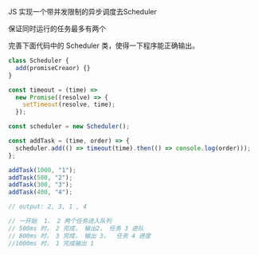 JS 实现一个带并发限制的异步调度去Scheduler

保证同时运行的任务最多有两个

完善下面代码中的 Scheduler 类，使得一下程序能正确输出。

```js
class Scheduler {
  add(promiseCreaor) {}
}

const timeout = (time) =>
  new Promise((resolve) => {
    setTimeout(resolve, time);
  });

const scheduler = new Scheduler();

const addTask = (time, order) => {
  scheduler.add(() => timeout(time).then(() => console.log(order)));
};

addTask(1000, "1");
addTask(500, "2");
addTask(300, "3");
addTask(400, "4");

// output: 2, 3, 1 , 4

// 一开始  1、 2 两个任务进入队列
// 500ms 时， 2 完成， 输出2， 任务 3 进队
// 800ms 时， 3 完成， 输出 3，  任务 4 进度
//1000ms 时， 1 完成输出 1
```
